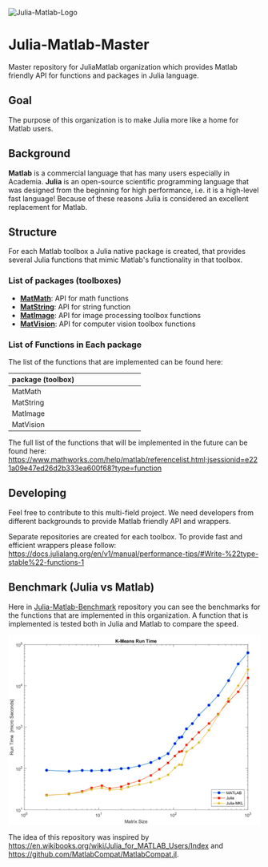 ![Julia-Matlab-Logo](https://github.com/juliamatlab/Julia-Matlab-Master/Julia-Matlab-Logo.png)

# Julia-Matlab-Master
Master repository for JuliaMatlab organization which provides Matlab friendly API for functions and packages in Julia language.

## Goal
The purpose of this organization is to make Julia more like a home for Matlab users.

## Background
**Matlab** is a commercial language that has many users especially in Academia. **Julia** is an open-source scientific programming language that was designed from the beginning for high performance, i.e. it is a high-level fast language! Because of these reasons Julia is considered an excellent replacement for Matlab.

## Structure
For each Matlab toolbox a Julia native package is created, that provides several Julia functions that mimic Matlab's functionality in that toolbox.

### List of packages (toolboxes)
* **[MatMath](url)**: API for math functions
* **[MatString](url)**: API for string function
* **[MatImage](url)**: API for image processing toolbox functions  
* **[MatVision](url)**: API for computer vision toolbox functions   

### List of Functions in Each package
The list of the functions that are implemented can be found here:

| package (toolbox)  |            |         |        |        |         |     |     |           |       |
|-------------|------------|---------|--------|--------|---------|-----|-----|-----------|-------|
| MatMath  |  |    |  |  |  |  |  |  |  |
| MatString          |        |         |        |        |         |     |     |           |       |
| MatImage   |       |      |        |        |         |     |     |           |       |
| MatVision |        |  |  |        |         |     |     |           |       |


The full list of the functions that will be implemented in the future can be found here: https://www.mathworks.com/help/matlab/referencelist.html;jsessionid=e221a09e47ed26d2b333ea600f68?type=function

## Developing
Feel free to contribute to this multi-field project. We need developers from different backgrounds to provide Matlab friendly API and wrappers.

Separate repositories are created for each toolbox. To provide fast and efficient wrappers please follow: https://docs.julialang.org/en/v1/manual/performance-tips/#Write-%22type-stable%22-functions-1

## Benchmark (Julia vs Matlab)
Here in [Julia-Matlab-Benchmark](https://github.com/juliamatlab/Julia-Matlab-Benchmark) repository you can see the benchmarks for the functions that are implemented in this organization. A function that is implemented is tested both in Julia and Matlab to compare the speed.

![K-means Run Time](https://raw.githubusercontent.com/aminya/MatlabJuliaMatrixOperationsBenchmark/master/Figures/Figure16.png
)




The idea of this repository was inspired by https://en.wikibooks.org/wiki/Julia_for_MATLAB_Users/Index and https://github.com/MatlabCompat/MatlabCompat.jl.
